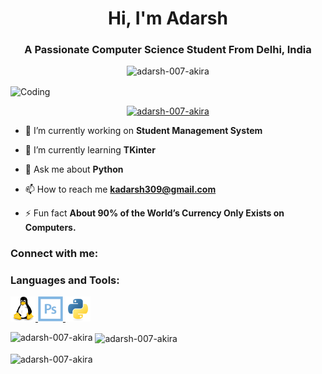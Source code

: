 <h1 align="center">Hi, I'm Adarsh</h1>
<h3 align="center">A Passionate Computer Science Student From Delhi, India</h3>

<p align="center"> <img src="https://komarev.com/ghpvc/?username=adarsh-007-akira&label=Profile%20views&color=0e75b6&style=flat" alt="adarsh-007-akira" /> </p>

<img align="center" alt="Coding" width="1200" src="https://raw.githubusercontent.com/gist/MedRedha/fd8e2481bde2610c96b9aafde543879c/raw/88624e8d31c4295973dcb7c900dacf0edc0a6d99/coding.gif">

<p align="center"> <a href="https://github.com/ryo-ma/github-profile-trophy"><img src="https://github-profile-trophy.vercel.app/?username=adarsh-007-akira" alt="adarsh-007-akira" /></a> </p>


- 🔭 I’m currently working on **Student Management System**

- 🌱 I’m currently learning **TKinter**

- 💬 Ask me about **Python**

- 📫 How to reach me **kadarsh309@gmail.com**

- ⚡ Fun fact **About 90% of the World’s Currency Only Exists on Computers.**

<h3 align="left">Connect with me:</h3>
<p align="left">
</p>

<h3 align="left">Languages and Tools:</h3>
<p align="left"> <a href="https://www.linux.org/" target="_blank" rel="noreferrer"> <img src="https://raw.githubusercontent.com/devicons/devicon/master/icons/linux/linux-original.svg" alt="linux" width="40" height="40"/> </a> <a href="https://www.photoshop.com/en" target="_blank" rel="noreferrer"> <img src="https://raw.githubusercontent.com/devicons/devicon/master/icons/photoshop/photoshop-line.svg" alt="photoshop" width="40" height="40"/> </a> <a href="https://www.python.org" target="_blank" rel="noreferrer"> <img src="https://raw.githubusercontent.com/devicons/devicon/master/icons/python/python-original.svg" alt="python" width="40" height="40"/> </a> </p>

<p><img align="left" src="https://github-readme-stats.vercel.app/api/top-langs?username=adarsh-007-akira&show_icons=true&locale=en&layout=compact" alt="adarsh-007-akira" /></p>

<p>&nbsp;<img align="center" src="https://github-readme-stats.vercel.app/api?username=adarsh-007-akira&show_icons=true&locale=en" alt="adarsh-007-akira" /></p>

<p><img align="center" src="https://github-readme-streak-stats.herokuapp.com/?user=adarsh-007-akira&" alt="adarsh-007-akira" /></p>
